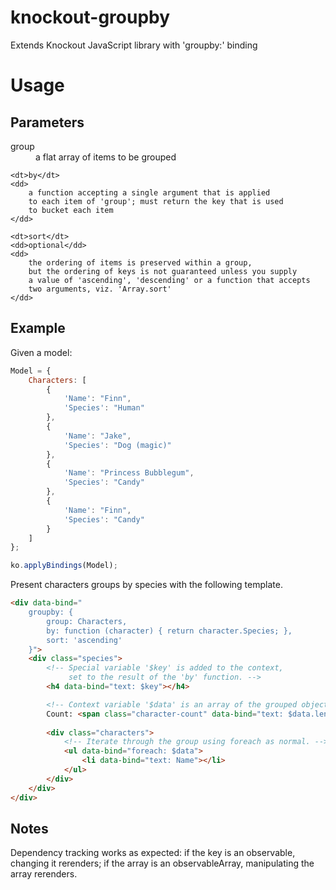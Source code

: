 knockout-groupby
================

Extends Knockout JavaScript library with 'groupby:' binding

Usage
=====

Parameters
----------

<dl>
    <dt>group</dt>
    <dd>a flat array of items to be grouped</dd>
    
    <dt>by</dt>
    <dd>
        a function accepting a single argument that is applied 
        to each item of 'group'; must return the key that is used
        to bucket each item
    </dd>
    
    <dt>sort</dt>
    <dd>optional</dd>
    <dd>
        the ordering of items is preserved within a group,
        but the ordering of keys is not guaranteed unless you supply
        a value of 'ascending', 'descending' or a function that accepts
        two arguments, viz. 'Array.sort'
    </dd>
</dl>

Example
-------

Given a model: 

```javascript
Model = {
    Characters: [
        {
            'Name': "Finn",
            'Species': "Human"
        },
        {
            'Name': "Jake",
            'Species': "Dog (magic)"
        },
        {
            'Name': "Princess Bubblegum",
            'Species': "Candy"
        },
        {
            'Name': "Finn",
            'Species': "Candy"
        }
    ]
};

ko.applyBindings(Model);
```

Present characters groups by species with the following template. 

```html
<div data-bind="
    groupby: { 
        group: Characters,
        by: function (character) { return character.Species; },
        sort: 'ascending'
    }">
    <div class="species"> 
        <!-- Special variable '$key' is added to the context,
             set to the result of the 'by' function. -->
        <h4 data-bind="text: $key"></h4>  

        <!-- Context variable '$data' is an array of the grouped objects. -->
        Count: <span class="character-count" data-bind="text: $data.length"></span>
        
        <div class="characters">
            <!-- Iterate through the group using foreach as normal. -->
            <ul data-bind="foreach: $data">
                <li data-bind="text: Name"></li>
            </ul>
        </div>
    </div>
</div>
```

Notes
-----

Dependency tracking works as expected: if the key is an observable, 
changing it rerenders; if the array is an observableArray, 
manipulating the array rerenders.

